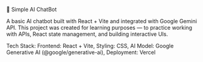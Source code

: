 🤖 Simple AI ChatBot

A basic AI chatbot built with React + Vite and integrated with Google Gemini API.
This project was created for learning purposes — to practice working with APIs, React state management, and building interactive UIs.

Tech Stack:
Frontend: React + Vite,
Styling: CSS,
AI Model: Google Generative AI (@google/generative-ai),
Deployment: Vercel
